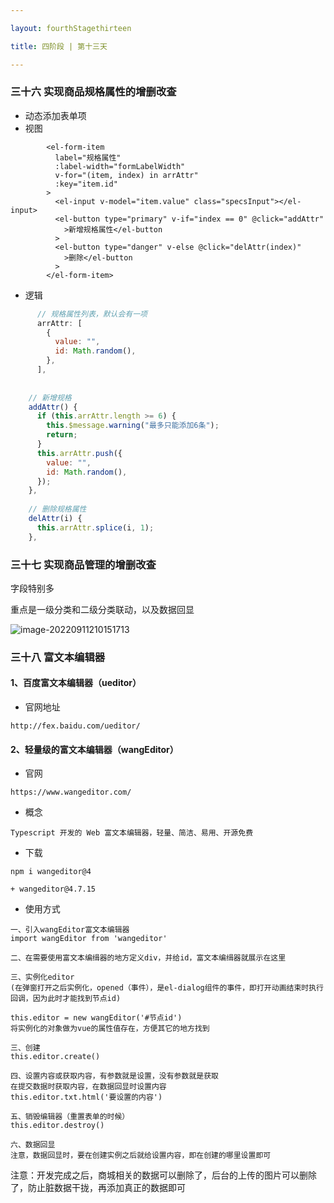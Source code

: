 ```yaml
---

layout: fourthStagethirteen

title: 四阶段 | 第十三天

---
```


### 三十六 实现商品规格属性的增删改查

- 动态添加表单项
- 视图

```vue
        <el-form-item
          label="规格属性"
          :label-width="formLabelWidth"
          v-for="(item, index) in arrAttr"
          :key="item.id"
        >
          <el-input v-model="item.value" class="specsInput"></el-input>
          <el-button type="primary" v-if="index == 0" @click="addAttr"
            >新增规格属性</el-button
          >
          <el-button type="danger" v-else @click="delAttr(index)"
            >删除</el-button
          >
        </el-form-item>
```

- 逻辑

```js
      // 规格属性列表，默认会有一项
      arrAttr: [
        {
          value: "",
          id: Math.random(),
        },
      ],
      
          
    // 新增规格
    addAttr() {
      if (this.arrAttr.length >= 6) {
        this.$message.warning("最多只能添加6条");
        return;
      }
      this.arrAttr.push({
        value: "",
        id: Math.random(),
      });
    },
        
    // 删除规格属性
    delAttr(i) {
      this.arrAttr.splice(i, 1);
    },
```





### 三十七 实现商品管理的增删改查

字段特别多

重点是一级分类和二级分类联动，以及数据回显

![image-20220911210151713](/public/img/fourthStage/thirteen/image-20220911210151713.png)









### 三十八 富文本编辑器

#### 1、百度富文本编辑器（ueditor）

- 官网地址

```
http://fex.baidu.com/ueditor/
```



#### 2、轻量级的富文本编辑器（wangEditor）

- 官网

```
https://www.wangeditor.com/
```

- 概念

```
Typescript 开发的 Web 富文本编辑器，轻量、简洁、易用、开源免费
```

- 下载

```
npm i wangeditor@4

+ wangeditor@4.7.15
```

- 使用方式

```
一、引入wangEditor富文本编辑器
import wangEditor from 'wangeditor'

二、在需要使用富文本编缉器的地方定义div，并给id，富文本编缉器就展示在这里

三、实例化editor
(在弹窗打开之后实例化，opened（事件），是el-dialog组件的事件，即打开动画结束时执行回调，因为此时才能找到节点id)

this.editor = new wangEditor('#节点id')
将实例化的对象做为vue的属性值存在，方便其它的地方找到

三、创建
this.editor.create()

四、设置内容或获取内容，有参数就是设置，没有参数就是获取
在提交数据时获取内容，在数据回显时设置内容
this.editor.txt.html('要设置的内容')

五、销毁编辑器（重置表单的时候）
this.editor.destroy()

六、数据回显
注意，数据回显时，要在创建实例之后就给设置内容，即在创建的哪里设置即可
```

注意：开发完成之后，商城相关的数据可以删除了，后台的上传的图片可以删除了，防止脏数据干拢，再添加真正的数据即可